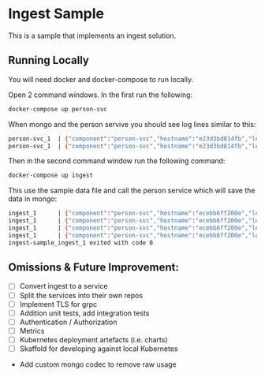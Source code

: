 # Ingest Sample

This is a sample that implements an ingest solution.

## Running Locally

You will need docker and docker-compose to run locally.

Open 2 command windows. In the first run the following:

```bash
docker-compose up person-svc
```
When mongo and the person servive you should see log lines similar to this:

```bash
person-svc_1  | {"component":"person-svc","hostname":"e23d3bd814fb","level":"debug","msg":"database URL is: mongodb://mongo:27017\n","time":"2019-03-03T08:57:59Z"}
person-svc_1  | {"component":"person-svc","hostname":"e23d3bd814fb","level":"info","msg":"started person service","time":"2019-03-03T08:57:59Z"}
```

Then in the second command window run the following command:

```bash
docker-compose up ingest
```

This use the sample data file and call the person service which will save the data in mongo:

```bash
ingest_1      | {"component":"person-svc","hostname":"ecebb6ff200e","level":"info","msg":"starting source worker","time":"2019-03-03T08:58:25Z"}
ingest_1      | {"component":"person-svc","hostname":"ecebb6ff200e","level":"info","msg":"starting workers","time":"2019-03-03T08:58:25Z"}
ingest_1      | {"component":"person-svc","hostname":"ecebb6ff200e","level":"debug","msg":"starting worker 0","time":"2019-03-03T08:58:25Z"}
ingest_1      | {"component":"person-svc","hostname":"ecebb6ff200e","level":"info","msg":"103 people save in 0 seconds","time":"2019-03-03T08:58:25Z"}
ingest-sample_ingest_1 exited with code 0
```

## Omissions & Future Improvement:

* [ ] Convert ingest to a service
* [ ] Split the services into their own repos
* [ ] Implement TLS for grpc
* [ ] Addition unit tests, add integration tests
* [ ] Authentication / Authorization
* [ ] Metrics
* [ ] Kubernetes deployment artefacts (i.e. charts)
* [ ] Skaffold for developing against local Kubernetes
* Add custom mongo codec to remove raw usage

